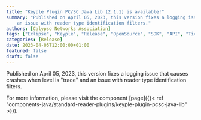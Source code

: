 ```yaml
---
title: "Keyple Plugin PC/SC Java Lib (2.1.1) is available!"
summary: "Published on April 05, 2023, this version fixes a logging issue that caused crashes when level is 'trace' and 
    an issue with reader type identification filters."
authors: [Calypso Networks Association]
tags: ["Eclipse", "Keyple", "Release", "OpenSource", "SDK", "API", "Ticketing", "Plugin", "PC/SC"]
categories: [Release]
date: 2023-04-05T12:00:00+01:00
featured: false
draft: false
---
```


Published on April 05, 2023, this version fixes a logging issue that causes crashes when level is "trace" and an issue 
with reader type identification filters.

For more information, please visit the component
[page]({{< ref "components-java/standard-reader-plugins/keyple-plugin-pcsc-java-lib" >}}).